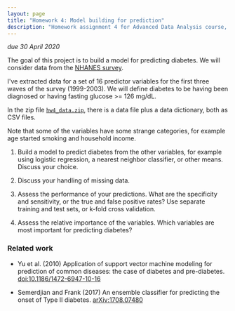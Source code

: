 ```yaml
---
layout: page
title: "Homework 4: Model building for prediction"
description: "Homework assignment 4 for Advanced Data Analysis course, on building a model to predict diabetes using NHANES data"
---
```


_due 30 April 2020_

The goal of this project is to build a model for predicting diabetes.
We will consider data from the [NHANES
survey](https://wwwn.cdc.gov/nchs/nhanes/).

I've extracted data for a set of 16 predictor variables for the first
three waves of the survey (1999-2003). We will define diabetes to be
having been diagnosed or having fasting glucose >= 126 mg/dL.

In the zip file [`hw4_data.zip`](hw4_data.zip), there is a
data file plus a data dictionary, both as CSV files.

Note that some of the variables have some strange categories, for
example age started smoking and household income.



1. Build a model to predict diabetes from the other variables, for
   example using logistic regression, a nearest neighbor classifier,
   or other means. Discuss your choice.


2. Discuss your handling of missing data.


3. Assess the performance of your predictions. What are the
   specificity and sensitivity, or the true and false positive rates?
   Use separate training and test sets, or k-fold cross validation.


4. Assess the relative importance of the variables. Which variables
   are most important for predicting diabetes?


### Related work

- Yu et al. (2010) Application of support vector machine modeling for
  prediction of common diseases: the case of diabetes and pre-diabetes.
  [doi:10.1186/1472-6947-10-16](https://doi.org/10.1186/1472-6947-10-16)

- Semerdjian and Frank (2017) An ensemble classifier for predicting
  the onset of Type II diabetes.
  [arXiv:1708.07480](https://arxiv.org/abs/1708.07480)
